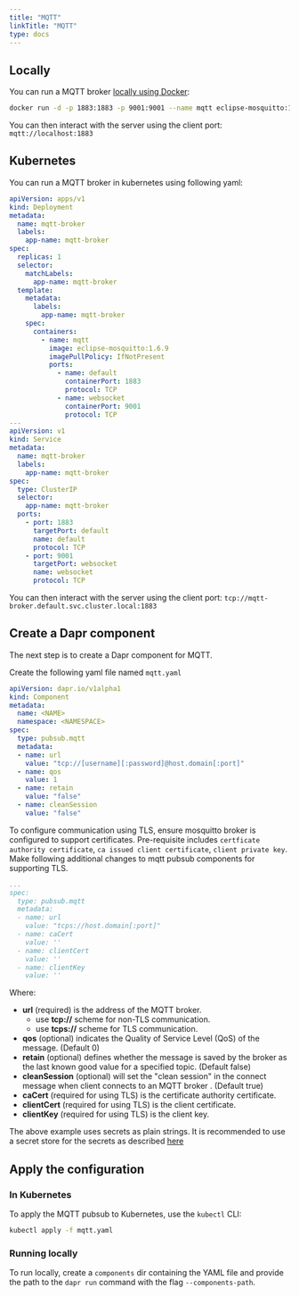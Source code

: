 ```yaml
---
title: "MQTT"
linkTitle: "MQTT"
type: docs
---
```


## Locally

You can run a MQTT broker [locally using Docker](https://hub.docker.com/_/eclipse-mosquitto):

```bash
docker run -d -p 1883:1883 -p 9001:9001 --name mqtt eclipse-mosquitto:1.6.9
```
You can then interact with the server using the client port: `mqtt://localhost:1883`

## Kubernetes

You can run a MQTT broker in kubernetes using following yaml:

```yaml
apiVersion: apps/v1
kind: Deployment
metadata:
  name: mqtt-broker
  labels:
    app-name: mqtt-broker
spec:
  replicas: 1
  selector:
    matchLabels:
      app-name: mqtt-broker
  template:
    metadata:
      labels:
        app-name: mqtt-broker
    spec:
      containers:
        - name: mqtt
          image: eclipse-mosquitto:1.6.9
          imagePullPolicy: IfNotPresent
          ports:
            - name: default
              containerPort: 1883
              protocol: TCP
            - name: websocket
              containerPort: 9001
              protocol: TCP
---
apiVersion: v1
kind: Service
metadata:
  name: mqtt-broker
  labels:
    app-name: mqtt-broker
spec:
  type: ClusterIP
  selector:
    app-name: mqtt-broker
  ports:
    - port: 1883
      targetPort: default
      name: default
      protocol: TCP
    - port: 9001
      targetPort: websocket
      name: websocket
      protocol: TCP
```
You can then interact with the server using the client port: `tcp://mqtt-broker.default.svc.cluster.local:1883`

## Create a Dapr component

The next step is to create a Dapr component for MQTT.

Create the following yaml file named `mqtt.yaml`

```yaml
apiVersion: dapr.io/v1alpha1
kind: Component
metadata:
  name: <NAME>
  namespace: <NAMESPACE>
spec:
  type: pubsub.mqtt
  metadata:
  - name: url
    value: "tcp://[username][:password]@host.domain[:port]"
  - name: qos
    value: 1
  - name: retain
    value: "false"
  - name: cleanSession
    value: "false"
```

To configure communication using TLS, ensure mosquitto broker is configured to support certificates.
Pre-requisite includes `certficate authority certificate`, `ca issued client certificate`, `client private key`.
Make following additional changes to mqtt pubsub components for supporting TLS.
```yaml
...
spec:
  type: pubsub.mqtt
  metadata:
  - name: url
    value: "tcps://host.domain[:port]"
  - name: caCert
    value: ''
  - name: clientCert
    value: ''
  - name: clientKey
    value: ''
```

Where:
* **url** (required) is the address of the MQTT broker.
    - use **tcp://** scheme for non-TLS communication.
    - use **tcps://** scheme for TLS communication.
* **qos** (optional) indicates the Quality of Service Level (QoS) of the message. (Default 0)
* **retain** (optional) defines whether the message is saved by the broker as the last known good value for a specified topic. (Default false)
* **cleanSession** (optional) will set the "clean session" in the connect message when client connects to an MQTT broker . (Default true)
* **caCert** (required for using TLS) is the certificate authority certificate.
* **clientCert** (required for using TLS) is the client certificate.
* **clientKey** (required for using TLS) is the client key.

The above example uses secrets as plain strings. It is recommended to use a secret store for the secrets as described [here](../../concepts/secrets/README.md)

## Apply the configuration

### In Kubernetes

To apply the MQTT pubsub to Kubernetes, use the `kubectl` CLI:

```bash
kubectl apply -f mqtt.yaml
```

### Running locally

To run locally, create a `components` dir containing the YAML file and provide the path to the `dapr run` command with the flag `--components-path`.

